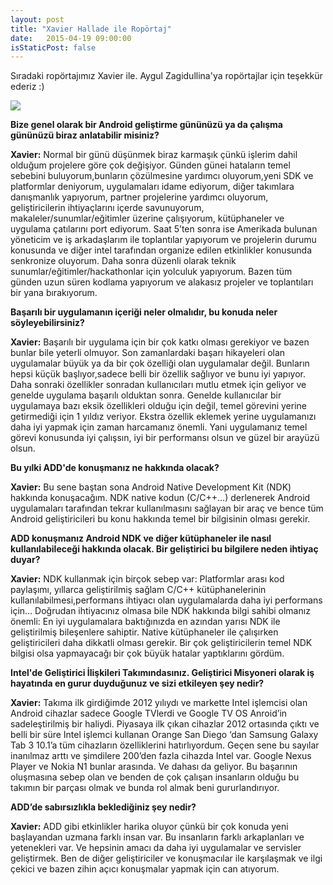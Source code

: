 ```yaml
---
layout: post
title: "Xavier Hallade ile Ropörtaj"
date:   2015-04-19 09:00:00
isStaticPost: false
---
```

Sıradaki ropörtajımız Xavier ile. Aygul Zagidullina'ya ropörtajlar için teşekkür ederiz :)

<img class="img-responsive" src="{{ site.baseurl_root }}/img/people/xavier-hallade.jpg" style="max-width: 300px"/>

**Bize genel olarak bir Android geliştirme gününüzü ya da çalışma gününüzü biraz anlatabilir misiniz?**

**Xavier:** Normal bir günü düşünmek biraz karmaşık çünkü işlerim dahil olduğum projelere göre çok değişiyor. Günden günei hataların temel sebebini buluyorum,bunların çözülmesine yardımcı oluyorum,yeni SDK ve platformlar deniyorum, uygulamaları idame ediyorum, diğer takımlara danışmanlık yapıyorum, partner projelerine yardımcı oluyorum, geliştiricilerin ihtiyaçlarını içerde savunuyorum, makaleler/sunumlar/eğitimler üzerine çalışıyorum, kütüphaneler ve uygulama çatılarını port ediyorum. Saat 5’ten sonra ise Amerikada bulunan yöneticim ve iş arkadaşlarım ile toplantılar yapıyorum ve projelerin durumu konusunda ve diğer intel tarafından organize edilen etkinlikler konusunda senkronize oluyorum. Daha sonra düzenli olarak teknik sunumlar/eğitimler/hackathonlar için yolculuk yapıyorum. Bazen tüm günden uzun süren kodlama yapıyorum ve alakasız projeler ve toplantıları bir yana bırakıyorum.


**Başarılı bir uygulamanın içeriği neler olmalıdır, bu konuda neler söyleyebilirsiniz?**

**Xavier:** Başarılı bir uygulama için bir çok katkı olması gerekiyor ve bazen bunlar bile yeterli olmuyor. Son zamanlardaki başarı hikayeleri olan uygulamalar büyük ya da bir çok özelliği olan uygulamalar değil. Bunların hepsi küçük başlıyor,sadece belli bir özellik sağlıyor ve bunu iyi yapıyor.  Daha sonraki özellikler sonradan kullanıcıları mutlu etmek için geliyor ve genelde uygulama başarılı olduktan sonra. Genelde kullanıcılar bir uygulamaya bazı eksik özellikleri olduğu için değil, temel görevini yerine getirmediği için 1 yıldız veriyor. Ekstra özellik eklemek yerine uygulamanızı daha iyi yapmak  için zaman harcamanız önemli. Yani uygulamanız temel görevi konusunda iyi çalışsın, iyi bir performansı olsun ve güzel bir arayüzü olsun.

**Bu yılki ADD'de konuşmanız ne hakkında olacak?**

**Xavier:** Bu sene baştan sona Android Native Development Kit (NDK) hakkında konuşacağım. NDK native kodun  (C/C++…) derlenerek Android uygulamaları tarafından tekrar kullanılmasını sağlayan bir araç ve bence tüm Android geliştiricileri  bu konu hakkında temel bir bilgisinin olması gerekir.

**ADD konuşmanız Android NDK ve diğer kütüphaneler ile nasıl kullanılabileceği hakkında olacak. Bir geliştirici bu bilgilere neden ihtiyaç duyar?**

**Xavier:** NDK kullanmak için birçok sebep var: Platformlar arası kod paylaşımı, yıllarca geliştirilmiş sağlam C/C++ kütüphanelerinin kullanılabilmesi,performans ihtiyacı olan uygulamalarda daha iyi performans için… Doğrudan ihtiyacınız olmasa bile NDK hakkında bilgi sahibi olmanız önemli: En iyi uygulamalara baktığınızda en azından yarısı NDK ile geliştirilmiş bileşenlere sahiptir. Native kütüphaneler ile çalışırken geliştiricileri daha dikkatli olması gerekir. Bir çok geliştiricilerin temel NDK bilgisi olsa yapmayacağı bir çok büyük hatalar yaptıklarını gördüm.

**Intel'de Geliştirici İlişkileri Takımındasınız. Geliştirici Misyoneri olarak iş hayatında en gurur duyduğunuz ve sizi etkileyen şey nedir?**

**Xavier:** Takıma ilk girdiğimde 2012 yılıydı ve markette Intel işlemcisi olan Android cihazlar sadece Google TVlerdi ve Google TV OS Anroid’in sadeleştirilmiş bir haliydi. Piyasaya ilk çıkan cihazlar 2012 ortasında çıktı ve belli bir süre Intel işlemci kullanan Orange San Diego ‘dan Samsung Galaxy Tab 3 10.1’a tüm cihazların özelliklerini hatırlıyordum. Geçen sene bu sayılar inanılmaz arttı ve şimdilere 200’den fazla cihazda Intel var. Google Nexus Player ve Nokia N1 bunlar arasında. Ve dahası da geliyor. Bu başarının oluşmasına sebep olan ve benden de çok çalışan insanların olduğu bu takımın bir parçası olmak ve bunda rol almak beni gururlandırıyor.

**ADD’de sabırsızlıkla beklediğiniz şey nedir?**

**Xavier:** ADD gibi etkinlikler harika oluyor çünkü bir çok konuda yeni başlayandan uzmana farklı insan var. Bu insanların farklı arkaplanları ve yetenekleri var. Ve hepsinin amacı da daha iyi uygulamalar ve servisler geliştirmek. Ben de diğer geliştiriciler ve konuşmacılar ile karşılaşmak ve ilgi çekici ve bazen zihin açıcı konuşmalar yapmak için can atıyorum.